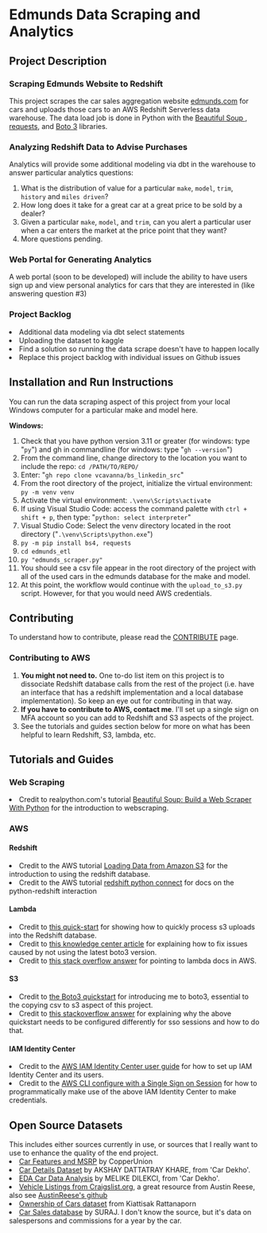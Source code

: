 <h1>Edmunds Data Scraping and Analytics</h1>

<h2>Project Description</h2>

<h3>Scraping Edmunds Website to Redshift</h3>
This project scrapes the car sales aggregation website  <a href="edmunds.com"> edmunds.com</a> for cars and uploads those cars to an AWS Redshift Serverless data warehouse. The data load job is done in Python with the
<a href="https://beautiful-soup-4.readthedocs.io/en/latest/#" target="_blank"> Beautiful Soup </a>, <a href="https://docs.python-requests.org/en/latest/index.html">requests</a>, and <a href="https://boto3.amazonaws.com/v1/documentation/api/latest/index.html">Boto 3</a> libraries.

<h3>Analyzing Redshift Data to Advise Purchases</h3>
Analytics will provide some additional modeling via dbt in the warehouse to answer particular analytics questions:

1. What is the distribution of value for a particular `make`, `model`, `trim`, `history` and `miles driven`?
2. How long does it take for a great car at a great price to be sold by a dealer?
3. Given a particular `make`, `model`, and `trim`, can you alert a particular user when a car enters the market at the price point that they want?
4. More questions pending.

<h3>Web Portal for Generating Analytics</h3>
A web portal (soon to be developed) will include the ability to have users sign up and view personal analytics for cars that they are interested in (like answering question #3)

<h3>Project Backlog</h3>
<li>Additional data modeling via dbt select statements</li>
<li>Uploading the dataset to kaggle</li>
<li>Find a solution so running the data scrape doesn't have to happen locally</li>
<li>Replace this project backlog with individual issues on Github issues</li>

<h2>Installation and Run Instructions</h2>

You can run the data scraping aspect of this project from your local Windows computer for a particular make and model here.

**Windows:**

1. Check that you have python version 3.11 or greater (for windows: type "`py`") and gh in commandline (for windows: type "`gh --version`")
2. From the command line, change directory to the location you want to include the repo: `cd /PATH/TO/REPO/`
3. Enter: "`gh repo clone vcavanna/bs_linkedin_src`"
4. From the root directory of the project, initialize the virtual environment: `py -m venv venv`
5. Activate the virtual environment: `.\venv\Scripts\activate`
6. If using Visual Studio Code: access the command palette with `ctrl + shift + p`, then type: "`python: select interpreter`"
7. Visual Studio Code: Select the venv directory located in the root directory ("`.\venv\Scripts\python.exe`")
8. `py -m pip install bs4, requests`
9. `cd edmunds_etl`
10. `py "edmunds_scraper.py"`
11. You should see a csv file appear in the root directory of the project with all of the used cars in the edmunds database for the make and model.
12. At this point, the workflow would continue with the `upload_to_s3.py` script. However, for that you would need AWS credentials.

<h2>Contributing</h2>

To understand how to contribute, please read the <a href="CONTRIBUTING.md">CONTRIBUTE</a> page.

<h3>Contributing to AWS</h3>

1. <b>You might not need to.</b> One to-do list item on this project is to dissociate Redshift database calls from the rest of the project (i.e. have an interface that has a redshift implementation and a local database implementation). So keep an eye out for contributing in that way.
2. <b>If you have to contribute to AWS, contact me</b>. I'll set up a single sign on MFA account so you can add to Redshift and S3 aspects of the project.
3. See the tutorials and guides section below for more on what has been helpful to learn Redshift, S3, lambda, etc.

<h2>Tutorials and Guides</h2>

### Web Scraping
<li>Credit to realpython.com's tutorial <a href="https://realpython.com/beautiful-soup-web-scraper-python/">Beautiful Soup: Build a Web Scraper With Python</a> for the introduction to webscraping.</li>

### AWS
#### Redshift
<li>Credit to the AWS tutorial <a href="https://docs.aws.amazon.com/redshift/latest/dg/tutorial-loading-data.html">Loading Data from Amazon S3</a> for the introduction to using the redshift database.</li>
<li>Credit to the AWS tutorial <a href="https://docs.aws.amazon.com/redshift/latest/mgmt/python-connect-examples.html">redshift python connect</a> for docs on the python-redshift interaction</li>

#### Lambda
<li>Credit to <a href="https://github.com/aws-samples/getting-started-with-amazon-redshift-data-api/blob/main/quick-start/python/RedShiftServerlessDataAPI.py">this quick-start</a> for showing how to quickly process s3 uploads into the Redshift database.</li>
<li>Credit to <a href="https://repost.aws/knowledge-center/lambda-python-runtime-errors">this knowledge center article</a> for explaining how to fix issues caused by not using the latest boto3 version.</li>
<li>Credit to <a href="https://stackoverflow.com/a/37481851">this stack overflow answer</a> for pointing to lambda docs in AWS.</li>

#### S3
<li>Credit to <a href="https://boto3.amazonaws.com/v1/documentation/api/latest/guide/quickstart.html#using-boto3"> the Boto3 quickstart</a> for introducing me to boto3, essential to the copying csv to s3 aspect of this project. </li>
<li> Credit to <a href="https://stackoverflow.com/a/65950645"> this stackoverflow answer</a> for explaining why the above quickstart needs to be configured differently for sso sessions and how to do that.</li>

#### IAM Identity Center
<li>Credit to the <a href="https://docs.aws.amazon.com/singlesignon/latest/userguide/getting-started.html">AWS IAM Identity Center user guide</a> for how to set up IAM Identity Center and its users.</li>
<li>Credit to the <a href="https://docs.aws.amazon.com/cli/latest/userguide/sso-configure-profile-token.html">AWS CLI configure with a Single Sign on Session</a> for how to programmatically make use of the above IAM Identity Center to make credentials.</li>

<h2>Open Source Datasets</h2>
This includes either sources currently in use, or sources that I really want to use to enhance the quality of the end project.
<li><a href="https://www.kaggle.com/datasets/CooperUnion/cardataset">Car Features and MSRP</a> by CopperUnion</li>
<li><a href="https://www.kaggle.com/datasets/akshaydattatraykhare/car-details-dataset">Car Details Dataset</a> by AKSHAY DATTATRAY KHARE, from 'Car Dekho'.</li>
<li><a href="https://www.kaggle.com/code/melikedilekci/eda-car-data-analysis">EDA Car Data Analysis</a> by MELIKE DILEKCI, from 'Car Dekho'.</li>
<li><a href="https://www.kaggle.com/datasets/austinreese/craigslist-carstrucks-data">Vehicle Listings from Craigslist.org</a>, a great resource from Austin Reese, also see <a href="https://github.com/AustinReese/UsedVehicleSearch">AustinReese's github</a></li>
<li><a href="https://www.kaggle.com/datasets/rkiattisak/car-ownership-predictionbeginner-intermediate">Ownership of Cars dataset</a> from Kiattisak Rattanaporn</li>
<li><a href="https://www.kaggle.com/datasets/suraj520/car-sales-data">Car Sales database</a> by SURAJ. I don't know the source, but it's data on salespersons and commissions for a year by the car.</li>
